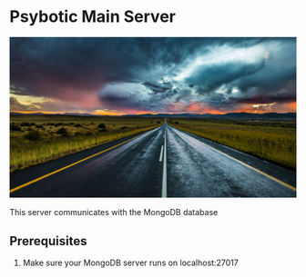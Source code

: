 #  Psybotic Main Server

![Here goes a long road](assets/images/background.jpg "There is still a long road")

This server communicates with the MongoDB database

## Prerequisites
<ol>
<li>Make sure your MongoDB server runs on localhost:27017</li>
</ol>	

